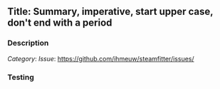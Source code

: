 ## Title: Summary, imperative, start upper case, don't end with a period
<!-- Ideally, <=50 chars. 50 chars is here..: -->

### Description
<!-- For use in commit message, wrap at 72 chars. 72 chars is here: -->
*Category*: <!-- one of bugfix, feature, refactor, POC, CI/infrastructure, documentation, 
                   revert, test, release, other/misc -->
*Issue*: https://github.com/ihmeuw/steamfitter/issues/<!-- number of issue -->

<!-- 
Change description – why, what, anything unexplained by the above.
Include guidance to reviewers if changes are complex.
-->

### Testing
<!--
Details on how code was verified, any unit tests local for the
repo, regression testing, etc. At a minimum, this should include an
integration test for a framework change. Consider: plots, images,
(small) csv file.
-->
